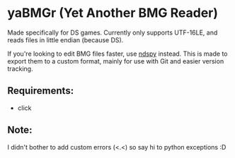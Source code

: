# yaBMGr (Yet Another BMG Reader)
Made specifically for DS games. Currently only supports UTF-16LE, and reads files in little endian (because DS).

If you're looking to edit BMG files faster, use [ndspy](https://pypi.org/project/ndspy) instead. This is made to export them to a custom format, mainly for use with Git and easier version tracking.

## Requirements:
* click

## Note:
I didn't bother to add custom errors (<.<) so say hi to python exceptions :D
